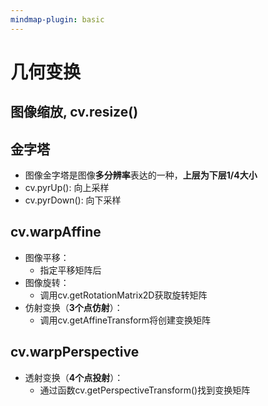 ```yaml
---
mindmap-plugin: basic
---
```

# 几何变换
## 图像缩放, cv.resize()
## 金字塔
- 图像金字塔是图像**多分辨率**表达的一种，**上层为下层1/4大小**
- cv.pyrUp(): 向上采样
- cv.pyrDown(): 向下采样

## cv.warpAffine
- 图像平移：
	- 指定平移矩阵后
- 图像旋转：
	- 调用cv.getRotationMatrix2D获取旋转矩阵
- 仿射变换（**3个点仿射**）：
	- 调用cv.getAffineTransform将创建变换矩阵

## cv.warpPerspective    
- 透射变换（**4个点投射**）：
	- 通过函数cv.getPerspectiveTransform()找到变换矩阵